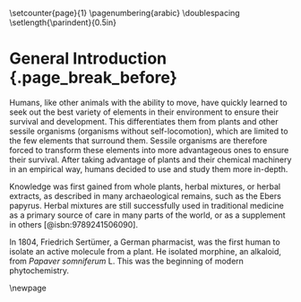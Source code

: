 \setcounter{page}{1} \pagenumbering{arabic} \doublespacing \setlength{\parindent}{0.5in}

# General Introduction {.page_break_before}

Humans, like other animals with the ability to move, have quickly learned to seek out the best variety of elements in their environment to ensure their survival and development.
This differentiates them from plants and other sessile organisms (organisms without self-locomotion), which are limited to the few elements that surround them.
Sessile organisms are therefore forced to transform these elements into more advantageous ones to ensure their survival.
After taking advantage of plants and their chemical machinery in an empirical way, humans decided to use and study them more in-depth.

Knowledge was first gained from whole plants, herbal mixtures, or herbal extracts, as described in many archaeological remains, such as the Ebers papyrus.
Herbal mixtures are still successfully used in traditional medicine as a primary source of care in many parts of the world, or as a supplement in others [@isbn:9789241506090].

In 1804, Friedrich Sertümer, a German pharmacist, was the first human to isolate an active molecule from a plant.
He isolated morphine, an alkaloid, from *Papaver somniferum* L.
This was the beginning of modern phytochemistry.

\newpage